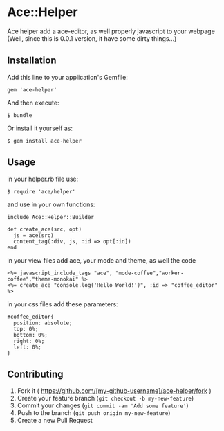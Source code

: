 # Ace::Helper

Ace helper add a ace-editor, as well properly javascript to your
webpage
(Well, since this is 0.0.1 version, it have some dirty things...)

## Installation

Add this line to your application's Gemfile:

    gem 'ace-helper'

And then execute:

    $ bundle

Or install it yourself as:

    $ gem install ace-helper

## Usage

in your helper.rb file use:

    $ require 'ace/helper'

and use in your own functions:

    include Ace::Helper::Builder
    
    def create_ace(src, opt)
      js = ace(src)
      content_tag(:div, js, :id => opt[:id])
    end

in your view files add ace, your mode and theme, as well the code

    <%= javascript_include_tags "ace", "mode-coffee","worker-coffee","theme-monokai" %>
    <%= create_ace "console.log('Hello World!')", :id => "coffee_editor" %>

in your css files add these parameters:

    #coffee_editor{
      position: absolute;
      top: 0%;
      bottom: 0%;
      right: 0%;
      left: 0%;
    }

## Contributing

1. Fork it ( https://github.com/[my-github-username]/ace-helper/fork )
2. Create your feature branch (`git checkout -b my-new-feature`)
3. Commit your changes (`git commit -am 'Add some feature'`)
4. Push to the branch (`git push origin my-new-feature`)
5. Create a new Pull Request
